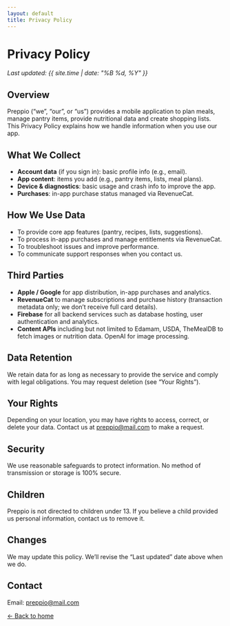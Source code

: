 ```yaml
---
layout: default
title: Privacy Policy
---
```


# Privacy Policy
_Last updated: {{ site.time | date: "%B %d, %Y" }}_

## Overview
Preppio (“we”, “our”, or “us”) provides a mobile application to plan meals,
manage pantry items, provide nutritional data and create shopping lists. This Privacy Policy explains how
we handle information when you use our app.

## What We Collect
- **Account data** (if you sign in): basic profile info (e.g., email).
- **App content**: items you add (e.g., pantry items, lists, meal plans).
- **Device & diagnostics**: basic usage and crash info to improve the app.
- **Purchases**: in-app purchase status managed via RevenueCat.

## How We Use Data
- To provide core app features (pantry, recipes, lists, suggestions).
- To process in-app purchases and manage entitlements via RevenueCat.
- To troubleshoot issues and improve performance.
- To communicate support responses when you contact us.

## Third Parties
- **Apple / Google** for app distribution, in-app purchases and analytics.
- **RevenueCat** to manage subscriptions and purchase history (transaction metadata only; we don’t receive full card details).
- **Firebase** for all backend services such as database hosting, user authentication and analytics.
- **Content APIs** including but not limited to Edamam, USDA, TheMealDB to fetch images or nutrition data. OpenAI for image processing.

## Data Retention
We retain data for as long as necessary to provide the service and comply with legal obligations. You may request deletion (see “Your Rights”).

## Your Rights
Depending on your location, you may have rights to access, correct, or delete your data. Contact us at
[preppio@mail.com](mailto:preppio@mail.com) to make a request.

## Security
We use reasonable safeguards to protect information. No method of transmission or storage is 100% secure.

## Children
Preppio is not directed to children under 13. If you believe a child provided us personal information, contact us to remove it.

## Changes
We may update this policy. We’ll revise the “Last updated” date above when we do.

## Contact
Email: [preppio@mail.com](mailto:preppio@mail.com)

[← Back to home](./index.md)
